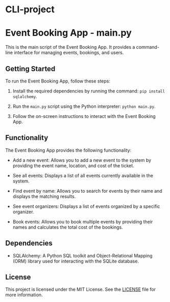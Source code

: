 # CLI-project
# Event Booking App - main.py

This is the main script of the Event Booking App. It provides a command-line interface for managing events, bookings, and users.

## Getting Started

To run the Event Booking App, follow these steps:

1. Install the required dependencies by running the command: `pip install sqlalchemy`.

2. Run the `main.py` script using the Python interpreter: `python main.py`.

3. Follow the on-screen instructions to interact with the Event Booking App.

## Functionality

The Event Booking App provides the following functionality:

- Add a new event: Allows you to add a new event to the system by providing the event name, location, and cost of the ticket.

- See all events: Displays a list of all events currently available in the system.

- Find event by name: Allows you to search for events by their name and displays the matching results.

- See event organizers: Displays a list of events organized by a specific organizer.

- Book events: Allows you to book multiple events by providing their names and calculates the total cost of the bookings.

## Dependencies

- SQLAlchemy: A Python SQL toolkit and Object-Relational Mapping (ORM) library used for interacting with the SQLite database.

## License

This project is licensed under the MIT License. See the [LICENSE](LICENSE) file for more information.
